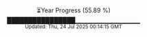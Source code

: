 <p align="center">
⏳Year Progress (55.89 %)<br>
████████████████▁▁▁▁▁▁▁▁▁▁▁▁▁▁ <br>
<sub>Updated: Thu, 24 Jul 2025 00:14:15 GMT</sub>
</p>

